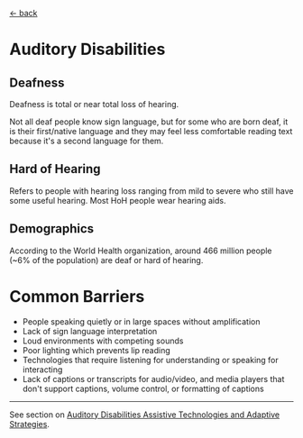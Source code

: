 [&larr; back](../index.md)

# Auditory Disabilities

## Deafness
Deafness is total or near total loss of hearing. 

Not all deaf people know sign language, but for some who are born deaf, it is their first/native language and they may feel less comfortable reading text because it's a second language for them. 

## Hard of Hearing
Refers to people with hearing loss ranging from mild to severe who still have some useful hearing. Most HoH people wear hearing aids.

## Demographics
According to the World Health organization, around 466 million people (~6% of the population) are deaf or hard of hearing.

# Common Barriers
* People speaking quietly or in large spaces without amplification
* Lack of sign language interpretation
* Loud environments with competing sounds
* Poor lighting which prevents lip reading
* Technologies that require listening for understanding or speaking for interacting
* Lack of captions or transcripts for audio/video, and media players that don't support captions, volume control, or formatting of captions

--- 

See section on [Auditory Disabilities Assistive Technologies and Adaptive Strategies](/1-disabilities-challenges-and-assistive-technologies/c-assistive-technologies-and-adaptive-strategies/auditory-disabilities.md).
